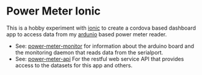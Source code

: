 # Power Meter Ionic

This is a hobby experiment with [ionic](ionicframework.com) to create a cordova based dashboard 
app to access data from my [ardunio](www.arduino.cc) based power meter reader.

* See: [power-meter-monitor](https://github.com/tfmalt/power-meter-monitor) for
information about the arduino board and the monitoring daemon that reads data
from the serialport.
* See: [power-meter-api](https://github.com/tfmalt/power-meter-api) For the
restful web service API that provides access to the datasets for this app and
others.

